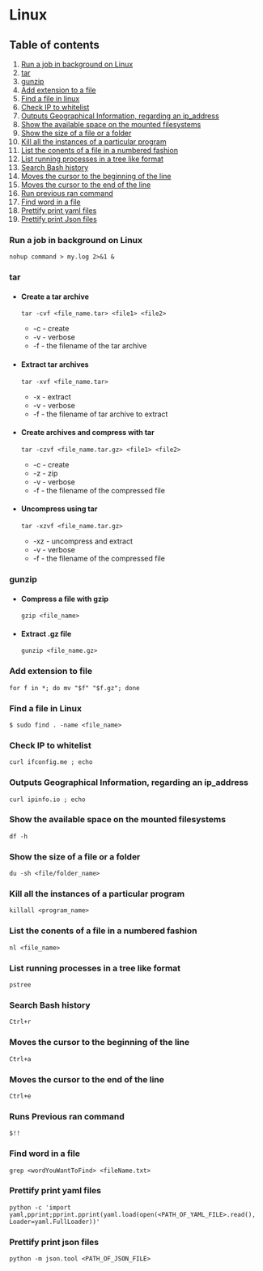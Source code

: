 # Linux

## Table of contents

1) [Run a job in background on Linux](#runAJobInBack)
2) [tar](#tar)
3) [gunzip](#gunzip)
4) [Add extension to a file](#addExtensionToAFile)
5) [Find a file in linux](#findAFile)
6) [Check IP to whitelist](#checkIpToWhitelist)
7) [Outputs Geographical Information, regarding an ip_address](#outputGeographicalInfo)
9) [Show the available space on the mounted filesystems](#showFilesystemSpace)
10) [Show the size of a file or a folder](#showSizeOfFile)
11) [Kill all the instances of a particular program](#killall)
12) [List the conents of a file in a numbered fashion](#listContentsOfAFile)
13) [List running processes in a tree like format](#listRunningProcesses)
14) [Search Bash history](#searchBashHistory)
15) [Moves the cursor to the beginning of the line](#moveCursorToTheBeginning)
16) [Moves the cursor to the end of the line](#moveCursorToTheEndOfLine)
17) [Run previous ran command](#runPreviousCommand)
18) [Find word in a file](#findWordInAFile)
19) [Prettify print yaml files](#PrettifyfyPrintYamlFiles)
20) [Prettify print Json files](#PrettifyfyPrintJsonFiles)

### <a name="runAJobInBack"></a> Run a job in background on Linux

`nohup command > my.log 2>&1 &`

### <a name="tar"></a> tar

* #### Create a tar archive
    `tar -cvf <file_name.tar> <file1> <file2>`
    
    * -c - create
    * -v - verbose
    * -f - the filename of the tar archive

* #### Extract tar archives
    `tar -xvf <file_name.tar>`
    
    * -x - extract
    * -v - verbose
    * -f - the filename of tar archive to extract

* #### Create archives and compress with tar
    `tar -czvf <file_name.tar.gz> <file1> <file2>`

    * -c - create
    * -z - zip
    * -v - verbose
    * -f - the filename of the compressed file

* #### Uncompress using tar
    `tar -xzvf <file_name.tar.gz>`

    * -xz - uncompress and extract
    * -v - verbose
    * -f - the filename of the compressed file
### <a name="gunzip"></a> gunzip

* #### Compress a file with gzip
    `gzip <file_name>`

* #### Extract .gz file
    `gunzip <file_name.gz>`

### <a name="addExtensionToAFile"></a> Add extension to file
`for f in *; do mv "$f" "$f.gz"; done`

### <a name="findAFile"></a> Find a file in Linux
`$ sudo find . -name <file_name>`

### <a name="checkIpToWhitelist"></a> Check IP to whitelist
`curl ifconfig.me ; echo`

### <a name="outputGeographicalInfo"></a> Outputs Geographical Information, regarding an ip_address
`curl ipinfo.io ; echo`

### <a name="showFilesystemSpace"></a> Show the available space on the mounted filesystems
`df -h`

### <a name="showSizeOfFile"></a> Show the size of a file or a folder
`du -sh <file/folder_name>`

### <a name="killall"></a> Kill all the instances of a particular program
`killall <program_name>`

### <a name="listContentsOfAFile"></a> List the conents of a file in a numbered fashion
`nl <file_name>`

### <a name="listRunningProcesses"></a> List running processes in a tree like format
`pstree`

### <a name="searchBashHistory"></a> Search Bash history
`Ctrl+r`

### <a name="moveCursorToTheBeginning"></a> Moves the cursor to the beginning of the line
`Ctrl+a`

### <a name="moveCursorToTheEndOfLine"></a> Moves the cursor to the end of the line
`Ctrl+e`

### <a name="runPreviousCommand"></a> Runs Previous ran command
`$!!`

### <a name="findWordInAFile"></a> Find word in a file
`grep <wordYouWantToFind> <fileName.txt>`

### <a name="PrettifyfyPrintYamlFiles"></a> Prettify print yaml files
`python -c 'import yaml,pprint;pprint.pprint(yaml.load(open(<PATH_OF_YAML_FILE>.read(), Loader=yaml.FullLoader))'`

### <a name="PrettifyfyPrintJsonFiles"></a> Prettify print json files
`python -m json.tool <PATH_OF_JSON_FILE>`